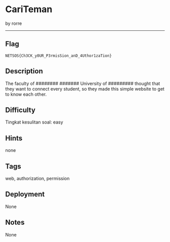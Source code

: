 # CariTeman

by rorre

---

## Flag

```
NETSOS{Ch3CK_y0UR_P3rmisSion_anD_4Uthor1zaTion}
```

## Description

The faculty of ######## ####### University of ######### thought that they want to connect every student, so they made this simple website to get to know each other.

## Difficulty

Tingkat kesulitan soal: easy

## Hints

none

## Tags

web, authorization, permission

## Deployment

None

## Notes

None
